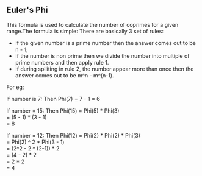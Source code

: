 ## Euler's Phi

This formula is used to calculate the number of coprimes for a given range.The formula is simple:
There are basically 3 set of rules:
- If the given number is a prime number then the answer comes out to be n - 1;
- If the number is non prime then we divide the number into multiple of prime numbers and then apply rule 1.
- If during splliting in rule 2, the number appear more than once then the answer comes out to be m^n - m^(n-1).

For eg:

If number is 7: 
Then Phi(7) = 7 - 1 = 6

If number = 15:
Then Phi(15) = Phi(5) * Phi(3)</br>
             = (5 - 1) * (3 - 1)</br>
             = 8

If number  = 12:
Then Phi(12) = Phi(2) * Phi(2) * Phi(3)</br>
             = Phi(2) ^ 2 * Phi(3 - 1)</br>
             = (2^2 - 2 ^ (2-1)) * 2</br>
             = (4 - 2) * 2</br>
             = 2 * 2</br>
             = 4
